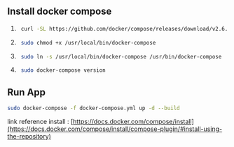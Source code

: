 ## Install docker compose 

1. ```bash
    curl -SL https://github.com/docker/compose/releases/download/v2.6.1/docker-compose-linux-x86_64 -o /usr/local/bin/docker-compose
    ```
2. ```bash
    sudo chmod +x /usr/local/bin/docker-compose
    ```
3. ```bash
    sudo ln -s /usr/local/bin/docker-compose /usr/bin/docker-compose 
    ```
4. ```bash
    sudo docker-compose version
    ```

## Run App
```bash
sudo docker-compose -f docker-compose.yml up -d --build
```

link reference install : [https://docs.docker.com/compose/install](https://docs.docker.com/compose/install/compose-plugin/#install-using-the-repository)